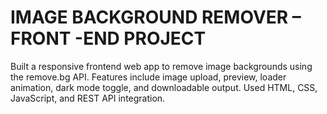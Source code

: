 # IMAGE BACKGROUND REMOVER – FRONT -END PROJECT
Built a responsive frontend web app to remove image backgrounds using the remove.bg API. Features include  image upload, preview, loader animation, dark mode toggle, and downloadable output. Used HTML, CSS,  JavaScript, and REST API integration. 
